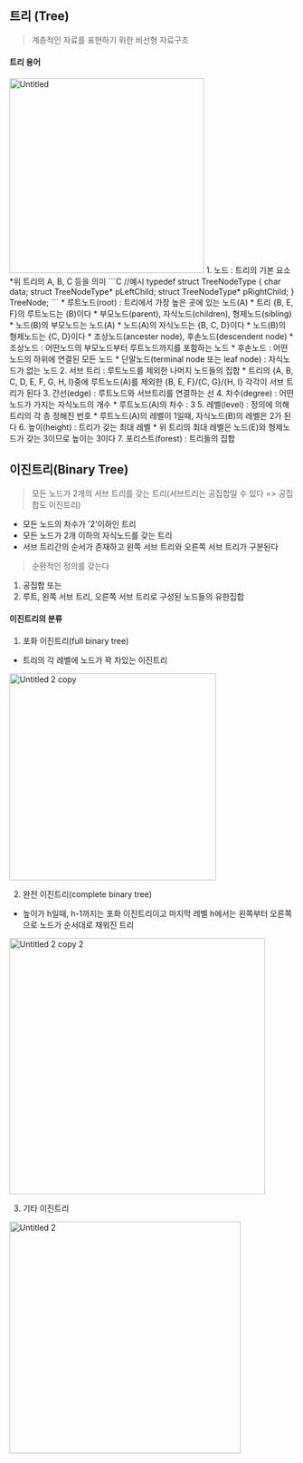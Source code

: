 ## 트리 (Tree)
> 계층적인 자료를 표현하기 위한 비선형 자료구조

#### 트리 용어
 <img width="344" alt="Untitled" src="https://user-images.githubusercontent.com/101935265/169186058-f61b231e-253e-47d3-960d-fcac75bcf4a1.png">
1. 노드 : 트리의 기본 요소
	*위 트리의 A, B, C 등을 의미
```C
//예시
typedef struct TreeNodeType
{
	char data;
	struct TreeNodeType* pLeftChild;
	struct TreeNodeType* pRightChild;
} TreeNode;
```
* 루트노드(root) : 트리에서 가장 높은 곳에 있는 노드(A)
	* 트리 {B, E, F}의 루트노드는 (B)이다
* 부모노드(parent), 자식노드(children), 형제노드(sibling)
	* 노드(B)의 부모노드는 노드(A)
	* 노드(A)의 자식노드는 {B, C, D}이다
	* 노드(B)의 형제노드는 {C, D}이다
* 조상노드(ancester node), 후손노드(descendent node)
	* 조상노드 : 어떤노드의 부모노드부터 루트노드까지를 포함하는 노드
	* 후손노드 : 어떤노드의 하위에 연결된 모든 노드
* 단말노드(terminal node 또는 leaf node) : 자식노드가 없는 노드
2. 서브 트리 : 루트노드를 제외한 나머지 노드들의 집합
	* 트리의 {A, B, C, D, E, F, G, H, I}중에 루트노드(A)를 제외한 {B, E, F}/{C, G}/{H, I} 각각이 서브 트리가 된다
3. 간선(edge) : 루트노드와 서브트리를 연결하는 선
4. 차수(degree) : 어떤노드가 가지는 자식노드의 개수
	* 루트노드(A)의 차수 : 3
5. 레벨(level) : 정의에 의해 트리의 각 층 정해진 번호
	* 루트노드(A)의 레벨이 1일때, 자식노드(B)의 레벨은 2가 된다
6. 높이(height) : 트리가 갖는 최대 레벨
	* 위 트리의 최대 레벨은 노드(E)와 형제노드가 갖는 3이므로 높이는 3이다
7. 포리스트(forest) : 트리들의 집합

## 이진트리(Binary Tree)

> 모든 노드가 2개의 서브 트리를 갖는 트리(서브트리는 공집합일 수 있다 => 공집합도 이진트리)
* 모든 노드의 차수가 '2'이하인 트리
* 모든 노드가 2개 이하의 자식노드를 갖는 트리
* 서브 트리간의 순서가 존재하고 왼쪽 서브 트리와 오른쪽 서브 트리가 구분된다
> 순환적인 정의를 갖는다
1. 공집합 또는
2. 루트, 왼쪽 서브 트리, 오른쪽 서브 트리로 구성된 노드들의 유한집합

#### 이진트리의 분류
1. 포화 이진트리(full binary tree)
* 트리의 각 레벨에 노드가 꽉 차있는 이진트리
 <img width="365" alt="Untitled 2 copy" src="https://user-images.githubusercontent.com/101935265/169186250-1a2d0aad-4003-4f24-ac0f-15eea42d3d8a.png">

2. 완전 이진트리(complete binary tree)
* 높이가 h일때, h-1까지는 포화 이진트리이고 마지막 레벨 h에서는 왼쪽부터 오른쪽으로 노드가 순서대로 채워진 트리
 <img width="452" alt="Untitled 2 copy 2" src="https://user-images.githubusercontent.com/101935265/169186211-2974c3bc-a96a-4637-b582-49c841197e4d.png">

3. 기타 이진트리
 <img width="409" alt="Untitled 2" src="https://user-images.githubusercontent.com/101935265/169186149-74ccdea6-e433-4029-b6f6-830aae0ba55b.png">
